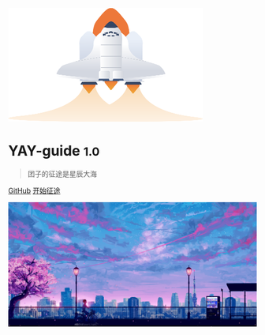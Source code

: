 <img src="/飞天舰.svg"  height="230" width="395">

# YAY-guide <small>1.0</small>

> 团子的征途是星辰大海

[GitHub](https://github.com/docsifyjs/docsify/)
[开始征途](README)

![](img/background1.jpg)
